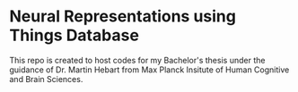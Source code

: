 # Neural Representations using Things Database

This repo is created to host codes for my Bachelor's thesis under the guidance of Dr. Martin Hebart from Max Planck Insitute of Human Cognitive and Brain Sciences.
